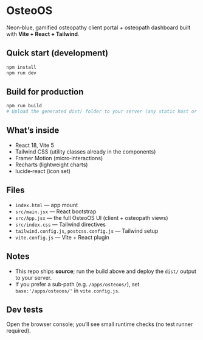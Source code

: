 # OsteoOS

Neon‑blue, gamified osteopathy client portal + osteopath dashboard built with **Vite + React + Tailwind**.

## Quick start (development)
```bash
npm install
npm run dev
```

## Build for production
```bash
npm run build
# Upload the generated dist/ folder to your server (any static host or Nginx/Apache)
```

## What’s inside
- React 18, Vite 5
- Tailwind CSS (utility classes already in the components)
- Framer Motion (micro‑interactions)
- Recharts (lightweight charts)
- lucide‑react (icon set)

## Files
- `index.html` — app mount
- `src/main.jsx` — React bootstrap
- `src/App.jsx` — the full OsteoOS UI (client + osteopath views)
- `src/index.css` — Tailwind directives
- `tailwind.config.js`, `postcss.config.js` — Tailwind setup
- `vite.config.js` — Vite + React plugin

## Notes
- This repo ships **source**; run the build above and deploy the `dist/` output to your server.
- If you prefer a sub‑path (e.g. `/apps/osteoos/`), set `base:'/apps/osteoos/'` in `vite.config.js`.

## Dev tests
Open the browser console; you’ll see small runtime checks (no test runner required).
